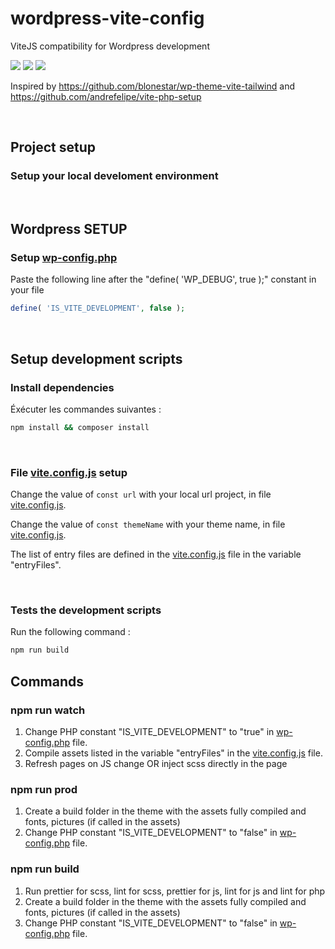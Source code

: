 # wordpress-vite-config

ViteJS compatibility for Wordpress development

<img src="https://img.shields.io/badge/php-%5E8.0-blue">
<img src="https://img.shields.io/badge/wordpress-%3E%3D%206.0-blue">
<img src="https://img.shields.io/badge/node-%3E%3D%2016-brightgreen">

<br/>

Inspired by https://github.com/blonestar/wp-theme-vite-tailwind and https://github.com/andrefelipe/vite-php-setup

<br/>

## Project setup

### Setup your local develoment environment

<br/>

## Wordpress SETUP

### Setup [wp-config.php](./wp-config.php)

Paste the following line after the "define( 'WP_DEBUG', true );" constant in your file
```php
define( 'IS_VITE_DEVELOPMENT', false );
```

<br/>


## Setup development scripts

### Install dependencies

Éxécuter les commandes suivantes :

```bash
npm install && composer install
```

<br/>

### File **[vite.config.js](./vite.config.js)** setup

Change the value of `const url` with your local url project, in file [vite.config.js](./vite.config.js).

Change the value of `const themeName` with your theme name, in file [vite.config.js](./vite.config.js).

The list of entry files are defined in the [vite.config.js](./vite.config.js) file in the variable "entryFiles".

<br/>

### Tests the development scripts

Run the following command : 

```bash
npm run build
```


## Commands

### npm run watch

1. Change PHP constant "IS_VITE_DEVELOPMENT" to "true" in [wp-config.php](./wp-config.php) file.
2. Compile assets listed in the variable "entryFiles" in the [vite.config.js](./vite.config.js) file.
3. Refresh pages on JS change OR inject scss directly in the page

### npm run prod

1. Create a build folder in the theme with the assets fully compiled and fonts, pictures (if called in the assets)
2. Change PHP constant "IS_VITE_DEVELOPMENT" to "false" in [wp-config.php](./wp-config.php) file.

### npm run build

1. Run prettier for scss, lint for scss, prettier for js, lint for js and lint for php
2. Create a build folder in the theme with the assets fully compiled and fonts, pictures (if called in the assets)
3. Change PHP constant "IS_VITE_DEVELOPMENT" to "false" in [wp-config.php](./wp-config.php) file.
